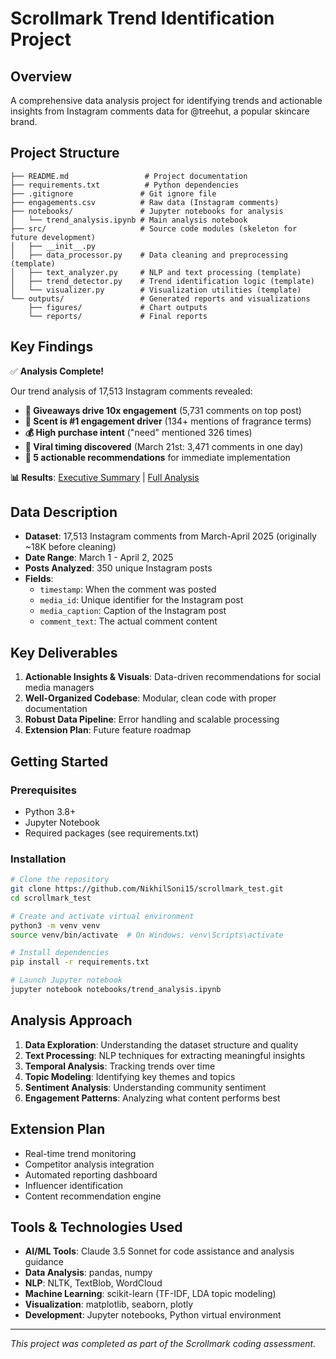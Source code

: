 # Scrollmark Trend Identification Project

## Overview
A comprehensive data analysis project for identifying trends and actionable insights from Instagram comments data for @treehut, a popular skincare brand.

## Project Structure
```
├── README.md                 # Project documentation
├── requirements.txt          # Python dependencies
├── .gitignore               # Git ignore file
├── engagements.csv          # Raw data (Instagram comments)
├── notebooks/               # Jupyter notebooks for analysis
│   └── trend_analysis.ipynb # Main analysis notebook
├── src/                     # Source code modules (skeleton for future development)
│   ├── __init__.py
│   ├── data_processor.py    # Data cleaning and preprocessing (template)
│   ├── text_analyzer.py     # NLP and text processing (template)
│   ├── trend_detector.py    # Trend identification logic (template)
│   └── visualizer.py        # Visualization utilities (template)
└── outputs/                 # Generated reports and visualizations
    ├── figures/             # Chart outputs
    └── reports/             # Final reports
```

## Key Findings

✅ **Analysis Complete!** 

Our trend analysis of 17,513 Instagram comments revealed:

- **🎁 Giveaways drive 10x engagement** (5,731 comments on top post)
- **👃 Scent is #1 engagement driver** (134+ mentions of fragrance terms)
- **💰 High purchase intent** ("need" mentioned 326 times)
- **📅 Viral timing discovered** (March 21st: 3,471 comments in one day)
- **🎯 5 actionable recommendations** for immediate implementation

**📊 Results**: [Executive Summary](outputs/reports/executive_summary.md) | [Full Analysis](notebooks/trend_analysis.ipynb)

## Data Description
- **Dataset**: 17,513 Instagram comments from March-April 2025 (originally ~18K before cleaning)
- **Date Range**: March 1 - April 2, 2025
- **Posts Analyzed**: 350 unique Instagram posts
- **Fields**: 
  - `timestamp`: When the comment was posted
  - `media_id`: Unique identifier for the Instagram post
  - `media_caption`: Caption of the Instagram post
  - `comment_text`: The actual comment content

## Key Deliverables
1. **Actionable Insights & Visuals**: Data-driven recommendations for social media managers
2. **Well-Organized Codebase**: Modular, clean code with proper documentation
3. **Robust Data Pipeline**: Error handling and scalable processing
4. **Extension Plan**: Future feature roadmap

## Getting Started

### Prerequisites
- Python 3.8+
- Jupyter Notebook
- Required packages (see requirements.txt)

### Installation
```bash
# Clone the repository
git clone https://github.com/NikhilSoni15/scrollmark_test.git
cd scrollmark_test

# Create and activate virtual environment
python3 -m venv venv
source venv/bin/activate  # On Windows: venv\Scripts\activate

# Install dependencies
pip install -r requirements.txt

# Launch Jupyter notebook
jupyter notebook notebooks/trend_analysis.ipynb
```

## Analysis Approach
1. **Data Exploration**: Understanding the dataset structure and quality
2. **Text Processing**: NLP techniques for extracting meaningful insights
3. **Temporal Analysis**: Tracking trends over time
4. **Topic Modeling**: Identifying key themes and topics
5. **Sentiment Analysis**: Understanding community sentiment
6. **Engagement Patterns**: Analyzing what content performs best

## Extension Plan
- Real-time trend monitoring
- Competitor analysis integration
- Automated reporting dashboard
- Influencer identification
- Content recommendation engine

## Tools & Technologies Used
- **AI/ML Tools**: Claude 3.5 Sonnet for code assistance and analysis guidance
- **Data Analysis**: pandas, numpy
- **NLP**: NLTK, TextBlob, WordCloud
- **Machine Learning**: scikit-learn (TF-IDF, LDA topic modeling)
- **Visualization**: matplotlib, seaborn, plotly
- **Development**: Jupyter notebooks, Python virtual environment

---
*This project was completed as part of the Scrollmark coding assessment.*
